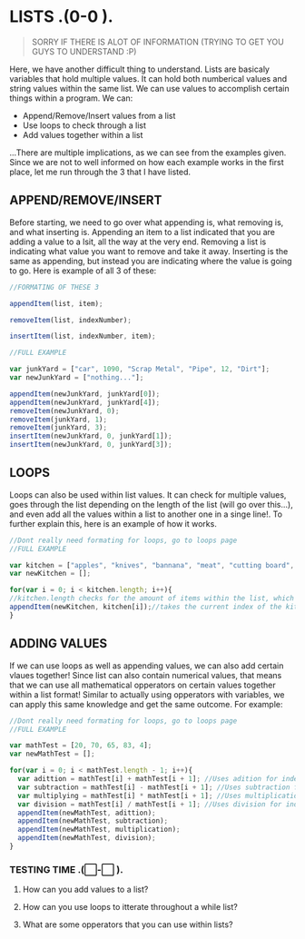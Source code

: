 # LISTS .(0-0 ).
> SORRY IF THERE IS ALOT OF INFORMATION (TRYING TO GET YOU GUYS TO UNDERSTAND :P)

Here, we have another difficult thing to understand. Lists are basicaly variables that hold multiple values. It can hold both numberical values and string values within the same list. We can use values to accomplish certain things within a program. We can:
- Append/Remove/Insert values from a list
- Use loops to check through a list
- Add values together within a list

...There are multiple implications, as we can see from the examples given. Since we are not to well informed on how each example works in the first place, let me run through the 3 that I have listed.

## APPEND/REMOVE/INSERT
Before starting, we need to go over what appending is, what removing is, and what inserting is. Appending an item to a list indicated that you are adding a value to a lsit, all the way at the very end. Removing a list is indicating what value you want to remove and take it away. Inserting is the same as appending, but instead you are indicating where the value is going to go. Here is example of all 3 of these:
```js
//FORMATING OF THESE 3

appendItem(list, item);

removeItem(list, indexNumber);

insertItem(list, indexNumber, item);
```
```js
//FULL EXAMPLE

var junkYard = ["car", 1090, "Scrap Metal", "Pipe", 12, "Dirt"];
var newJunkYard = ["nothing..."];

appendItem(newJunkYard, junkYard[0]);
appendItem(newJunkYard, junkYard[4]);
removeItem(newJunkYard, 0);
removeItem(junkYard, 1);
removeItem(junkYard, 3);
insertItem(newJunkYard, 0, junkYard[1]);
insertItem(newJunkYard, 0, junkYard[3]);
```
## LOOPS
Loops can also be used within list values. It can check for multiple values, goes through the list depending on the length of the list (will go over this...), and even add all the values within a list to another one in a singe line!. To further explain this, here is an example of how it works.
```js
//Dont really need formating for loops, go to loops page
//FULL EXAMPLE

var kitchen = ["apples", "knives", "bannana", "meat", "cutting board", "stove", "microwave"];
var newKitchen = [];

for(var i = 0; i < kitchen.length; i++){
//kitchen.length checks for the amount of items within the list, which would be 7
appendItem(newKitchen, kitchen[i]);//takes the current index of the kitchen and adds to the new kitchen
}
```
## ADDING VALUES
If we can use loops as well as appending values, we can also add certain vlaues together! Since list can also contain numerical values, that means that we can use all mathematical opperators on certain values together within a list format! Similar to actually using opperators with variables, we can apply this same knowledge and get the same outcome. For example:
```js
//Dont really need formating for loops, go to loops page
//FULL EXAMPLE

var mathTest = [20, 70, 65, 83, 4];
var newMathTest = [];

for(var i = 0; i < mathTest.length - 1; i++){
  var adittion = mathTest[i] + mathTest[i + 1]; //Uses adition for index value and index value + 1
  var subtraction = mathTest[i] - mathTest[i + 1]; //Uses subtraction for index value and index value+1
  var multiplying = mathTest[i] * mathTest[i + 1]; //Uses multiplication for index value and index value + 1
  var division = mathTest[i] / mathTest[i + 1]; //Uses division for index value and index value + 1
  appendItem(newMathTest, adittion);
  appendItem(newMathTest, subtraction);
  appendItem(newMathTest, multiplication);
  appendItem(newMathTest, division);
}
```
### TESTING TIME .(⬜-⬜ ).

1) How can you add values to a list?

2) How can you use loops to itterate throughout a while list?

3) What are some opperators that you can use within lists?
